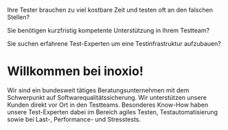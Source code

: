 Ihre Tester brauchen zu viel kostbare Zeit und testen oft an den falschen Stellen?

Sie benötigen kurzfristig kompetente Unterstützung in Ihrem Testteam?

Sie suchen erfahrene Test-Experten um eine Testinfrastruktur aufzubauen?

# Willkommen bei inoxio!

Wir sind ein bundesweit tätiges Beratungsunternehmen mit dem Schwerpunkt auf 
Softwarequalitätssicherung. Wir unterstützen unsere Kunden direkt vor Ort in den 
Testteams. Besonderes Know-How haben unsere Test-Experten dabei im Bereich 
agiles Testen, Test­automatisierung sowie bei Last-, Performance- und 
Stresstests.
